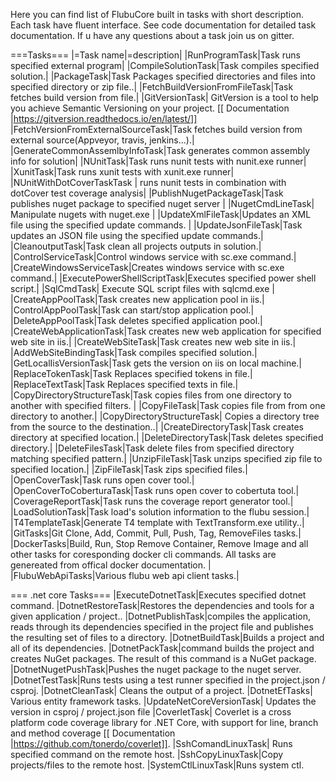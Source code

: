 Here you can find list of FlubuCore built in tasks with short description. Each task have fluent interface. See code documentation for detailed task documentation. If u have any questions about a task join us on gitter.

===Tasks===
|=Task name|=description|
|RunProgramTask|Task runs specified external program|
|CompileSolutionTask|Task compiles specified solution.|
|PackageTask|Task Packages specified directories and files into specified directory or zip file..|
|FetchBuildVersionFromFileTask|Task fetches build version from file.|
|GitVersionTask| GitVersion is a tool to help you achieve Semantic Versioning on your project. [[ Documentation |https://gitversion.readthedocs.io/en/latest/]]
|FetchVersionFromExternalSourceTask|Task fetches build version from external source(Appveyor, travis, jenkins...).|
|GenerateCommonAssemlbyInfoTask|Task generates common assembly info for solution|
|NUnitTask|Task runs nunit tests with nunit.exe runner|
|XunitTask|Task runs xunit tests with xunit.exe runner|
|NUnitWithDotCoverTaskTask | runs nunit tests in combination with dotCover test coverage analysis|
|PublishNugetPackageTask|Task publishes nuget package to specified nuget server |
|NugetCmdLineTask| Manipulate nugets with nuget.exe  |
|UpdateXmlFileTask|Updates an XML file using the specified update commands. |
|UpdateJsonFileTask|Task updates an JSON file using the specified update commands.|
|CleanoutputTask|Task clean all projects outputs in solution.|
|ControlServiceTask|Control windows service with sc.exe command.|
|CreateWindowsServiceTask|Creates windows service with sc.exe command.|
|ExecutePowerShellScriptTask|Executes specified power shell script.|
|SqlCmdTask| Execute SQL script files with sqlcmd.exe |
|CreateAppPoolTask|Task creates new application pool in iis.|
|ControlAppPoolTask|Task can start/stop application pool.|
|DeleteAppPoolTask|Task deletes specified application pool.|
|CreateWebApplicationTask|Task creates new web application for specified web site in iis.|
|CreateWebSiteTask|Task creates new web site in iis.|
|AddWebSiteBindingTask|Task compiles specified solution.|
|GetLocalIisVersionTask|Task gets the version on iis on local machine.|
|ReplaceTokenTask|Task Replaces specified tokens in file.|
|ReplaceTextTask|Task Replaces specified texts in file.|
|CopyDirectoryStructureTask|Task copies files from one directory to another with specified filters. |
|CopyFileTask|Task copies file from from one directory to another.|
|CopyDirectoryStructureTask| Copies a directory tree from the source to the destination..|
|CreateDirectoryTask|Task creates directory at specified location.|
|DeleteDirectoryTask|Task deletes specified directory.|
|DeleteFilesTask|Task delete files from specified directory matching specified pattern.|
|UnzipFileTask|Task unzips specified zip file to specified location.|
|ZipFileTask|Task zips specified files.|
|OpenCoverTask|Task runs open cover tool.|
|OpenCoverToCoberturaTask|Task runs open cover to cobertuta tool.|
|CoverageReportTask|Task runs the coverage report generator tool.|
|LoadSolutionTask|Task load's solution information to the flubu session.|
|T4TemplateTask|Generate T4 template with TextTransform.exe utility..|
|GitTasks|Git Clone, Add, Commit, Pull, Push, Tag, RemoveFiles tasks.|
|DockerTasks|Build, Run, Stop Remove Container, Remove Image and all other tasks for coresponding docker cli commands. All tasks are genereated from offical docker documentation. |
|FlubuWebApiTasks|Various flubu web api client tasks.|

=== .net core Tasks===
|ExecuteDotnetTask|Executes specified dotnet command.
|DotnetRestoreTask|Restores the dependencies and tools for a given application / project..
|DotnetPublishTask|compiles the application, reads through its dependencies specified in the project file and publishes the resulting set of files to a directory.
|DotnetBuildTask|Builds a project and all of its dependencies.
|DotnetPackTask|command builds the project and creates NuGet packages. The result of this command is a NuGet package.
|DotnetNugetPushTask|Pushes the nuget package to the nuget server.
|DotnetTestTask|Runs tests using a test runner specified in the project.json / csproj.
|DotnetCleanTask| Cleans the output of a project.
|DotnetEfTasks| Various entity framework tasks.
|UpdateNetCoreVersionTask| Updates the version in csproj / project.json file
|CoverletTask| Coverlet is a cross platform code coverage library for .NET Core, with support for line, branch and method coverage [[ Documentation |https://github.com/tonerdo/coverlet]].
|SshComandLinuxTask| Runs specified command on the remote host.
|SshCopyLinuxTask|Copy projects/files to the remote host.
|SystemCtlLinuxTask|Runs system ctl.


